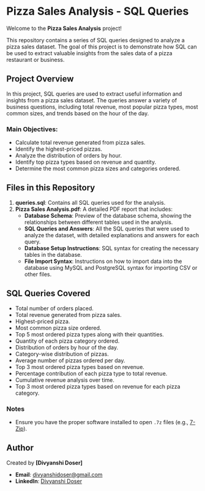 # Pizza Sales Analysis - SQL Queries

Welcome to the **Pizza Sales Analysis** project!

This repository contains a series of SQL queries designed to analyze a pizza sales dataset. The goal of this project is to demonstrate how SQL can be used to extract valuable insights from the sales data of a pizza restaurant or business.

## Project Overview
In this project, SQL queries are used to extract useful information and insights from a pizza sales dataset. The queries answer a variety of business questions, including total revenue, most popular pizza types, most common sizes, and trends based on the hour of the day. 

### **Main Objectives:**
- Calculate total revenue generated from pizza sales.
- Identify the highest-priced pizzas.
- Analyze the distribution of orders by hour.
- Identify top pizza types based on revenue and quantity.
- Determine the most common pizza sizes and categories ordered.

## Files in this Repository

1. **queries.sql**: Contains all SQL queries used for the analysis.
2. **Pizza Sales Analysis.pdf**: A detailed PDF report that includes:
   - **Database Schema**: Preview of the database schema, showing the relationships between different tables used in the analysis.
   - **SQL Queries and Answers**: All the SQL queries that were used to analyze the dataset, with detailed explanations and answers for each query.
   - **Database Setup Instructions**: SQL syntax for creating the necessary tables in the database.
   - **File Import Syntax**: Instructions on how to import data into the database using MySQL and PostgreSQL syntax for importing CSV or other files.

## SQL Queries Covered

- Total number of orders placed.
- Total revenue generated from pizza sales.
- Highest-priced pizza.
- Most common pizza size ordered.
- Top 5 most ordered pizza types along with their quantities.
- Quantity of each pizza category ordered.
- Distribution of orders by hour of the day.
- Category-wise distribution of pizzas.
- Average number of pizzas ordered per day.
- Top 3 most ordered pizza types based on revenue.
- Percentage contribution of each pizza type to total revenue.
- Cumulative revenue analysis over time.
- Top 3 most ordered pizza types based on revenue for each pizza category.

### Notes
- Ensure you have the proper software installed to open `.7z` files (e.g., [7-Zip](https://www.7-zip.org/)).

  
## Author  
Created by **[Divyanshi Doser]**

- **Email**: divyanshidoser@gmail.com
- **LinkedIn**: [Divyanshi Doser](https://www.linkedin.com/in/divyanshi-doser)

